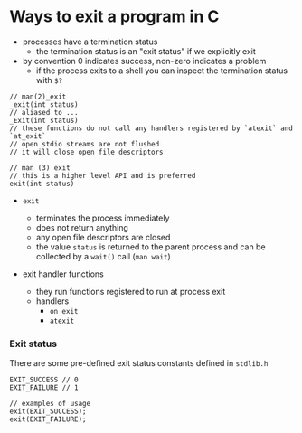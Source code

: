 # Ways to exit a program in C

* processes have a termination status
    * the termination status is an "exit status" if we explicitly exit
* by convention 0 indicates success, non-zero indicates a problem
    * if the process exits to a shell you can inspect the termination status with `$?`

```
// man(2)_exit
_exit(int status)
// aliased to ...
_Exit(int status)
// these functions do not call any handlers registered by `atexit` and `at_exit`
// open stdio streams are not flushed
// it will close open file descriptors

// man (3) exit
// this is a higher level API and is preferred
exit(int status)
```

* `exit`
    * terminates the process immediately
    * does not return anything
    * any open file descriptors are closed
    * the value `status` is returned to the parent process and can be collected by a `wait()` call (`man wait`)

* exit handler functions
    * they run functions registered to run at process exit
    * handlers
        * `on_exit`
        * `atexit`

### Exit status

There are some pre-defined exit status constants defined in `stdlib.h`

```
EXIT_SUCCESS // 0
EXIT_FAILURE // 1

// examples of usage
exit(EXIT_SUCCESS);
exit(EXIT_FAILURE);
```

